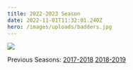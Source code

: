 ```yaml
---
title: 2022-2023 Season
date: 2022-11-01T11:32:01.240Z
hero: /images/uploads/badders.jpg
---
```

![](/images/uploads/tables_221129.jpg)

Previous Seasons: [2017-2018](/tables/season-2017-2018) [2018-2019](/tables/season-2018-2019)